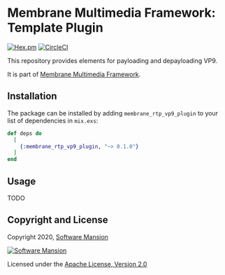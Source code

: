 # Membrane Multimedia Framework: Template Plugin

[![Hex.pm](https://img.shields.io/hexpm/v/membrane_template_plugin.svg)](https://hex.pm/packages/membrane_template_plugin)
[![CircleCI](https://circleci.com/gh/membraneframework/membrane_template_plugin.svg?style=svg)](https://circleci.com/gh/membraneframework/membrane_template_plugin)

This repository provides elements for payloading and depayloading VP9.

It is part of [Membrane Multimedia Framework](https://membraneframework.org).

## Installation

The package can be installed by adding `membrane_rtp_vp9_plugin` to your list of dependencies in `mix.exs`:

```elixir
def deps do
  [
    {:membrane_rtp_vp9_plugin, "~> 0.1.0"}
  ]
end
```

## Usage

TODO

## Copyright and License

Copyright 2020, [Software Mansion](https://swmansion.com/?utm_source=git&utm_medium=readme&utm_campaign=membrane_template_plugin)

[![Software Mansion](https://logo.swmansion.com/logo?color=white&variant=desktop&width=200&tag=membrane-github)](https://swmansion.com/?utm_source=git&utm_medium=readme&utm_campaign=membrane_template_plugin)

Licensed under the [Apache License, Version 2.0](LICENSE)
